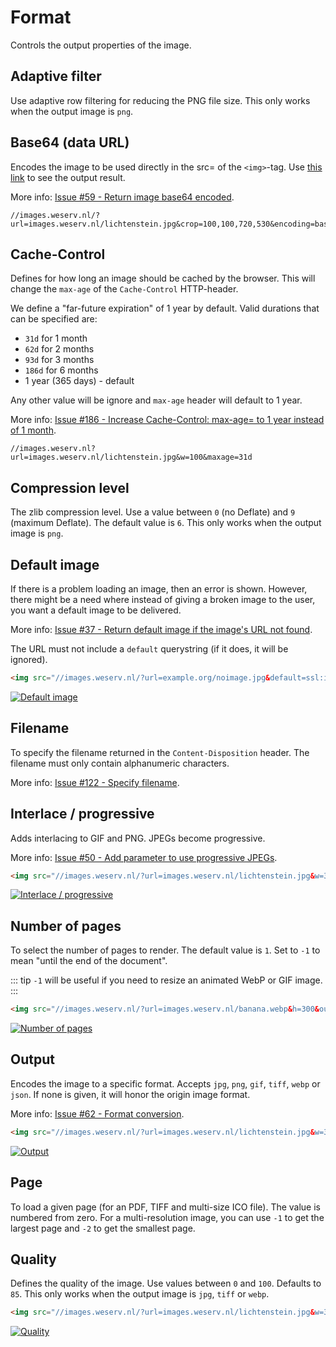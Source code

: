 # Format

Controls the output properties of the image.

## Adaptive filter <Parameter text="&af"/><Badge text="New!" type="warn" vertical="middle"/>

Use adaptive row filtering for reducing the PNG file size. This only works when the output image is `png`.

## Base64 (data URL) <Parameter text="&encoding=base64" vertical="middle"/>

Encodes the image to be used directly in the src= of the `<img>`-tag.
Use [this link](/?url=images.weserv.nl/lichtenstein.jpg&crop=100,100,720,530&encoding=base64) to see the output result.

More info: [Issue #59 - Return image base64 encoded](https://github.com/weserv/images/issues/59).

```
//images.weserv.nl/?url=images.weserv.nl/lichtenstein.jpg&crop=100,100,720,530&encoding=base64
```

## Cache-Control <Parameter text="&maxage=" vertical="middle"/><Badge text="New!" type="warn" vertical="middle"/>

Defines for how long an image should be cached by the browser. This will change the `max-age` of the
`Cache-Control` HTTP-header.

We define a "far-future expiration" of 1 year by default. Valid durations that can be specified are:
- `31d` for 1 month
- `62d` for 2 months
- `93d` for 3 months
- `186d` for 6 months
- 1 year (365 days) - default

Any other value will be ignore and `max-age` header will default to 1 year.

More info: [Issue #186 - Increase Cache-Control: max-age= to 1 year instead of 1 month](https://github.com/weserv/images/issues/186).

```
//images.weserv.nl?url=images.weserv.nl/lichtenstein.jpg&w=100&maxage=31d
```

## Compression level <Parameter text="&l="/><Badge text="New!" type="warn" vertical="middle"/>

The zlib compression level. Use a value between `0` (no Deflate) and `9` (maximum Deflate). The default
value is `6`. This only works when the output image is `png`.

## Default image <Parameter text="&default="/>

If there is a problem loading an image, then an error is shown. However, there might be a need where
instead of giving a broken image to the user, you want a default image to be delivered.

More info: [Issue #37 - Return default image if the image's URL not found](https://github.com/weserv/images/issues/37).

The URL must not include a `default` querystring (if it does, it will be ignored).

```html
<img src="//images.weserv.nl/?url=example.org/noimage.jpg&default=ssl:images.weserv.nl%2F%3Furl%3Dimages.weserv.nl/lichtenstein.jpg%26w%3D300">
```
[![Default image](/static/lichtenstein.jpg?w=300)](/?url=example.org/noimage.jpg&default=ssl:images.weserv.nl%2F%3Furl%3Dimages.weserv.nl/lichtenstein.jpg%26w%3D300)

## Filename <Parameter text="&filename="/>

To specify the filename returned in the `Content-Disposition` header. The filename must only contain
alphanumeric characters.

More info: [Issue #122 - Specify filename](https://github.com/weserv/images/issues/122).

## Interlace / progressive <Parameter text="&il" vertical="middle"/>

Adds interlacing to GIF and PNG. JPEGs become progressive.

More info: [Issue #50 - Add parameter to use progressive JPEGs](https://github.com/weserv/images/issues/50).

```html
<img src="//images.weserv.nl/?url=images.weserv.nl/lichtenstein.jpg&w=300&il">
```
[![Interlace / progressive](/static/lichtenstein.jpg?w=300&il)](/?url=images.weserv.nl/lichtenstein.jpg&w=300&il)

## Number of pages <Parameter text="&n="/><Badge text="New!" type="warn" vertical="middle"/>

To select the number of pages to render. The default value is `1`. Set to `-1` to mean "until the end of
the document".

::: tip
`-1` will be useful if you need to resize an animated WebP or GIF image.
:::

```html
<img src="//images.weserv.nl/?url=images.weserv.nl/banana.webp&h=300&output=gif&n=-1">
```
[![Number of pages](/static/banana.webp?h=300&output=gif&n=-1)](/?url=images.weserv.nl/banana.webp&h=300&output=gif&n=-1)

## Output <Parameter text="&output=" vertical="middle"/>

Encodes the image to a specific format. Accepts `jpg`, `png`, `gif`, `tiff`, `webp` or `json`. If none is
given, it will honor the origin image format.

More info: [Issue #62 - Format conversion](https://github.com/weserv/images/issues/62).

```html
<img src="//images.weserv.nl/?url=images.weserv.nl/lichtenstein.jpg&w=300&output=webp">
```
[![Output](/static/lichtenstein.jpg?w=300&output=webp)](/?url=images.weserv.nl/lichtenstein.jpg&w=300&output=webp)

## Page <Parameter text="&page="/>

To load a given page (for an PDF, TIFF and multi-size ICO file). The value is numbered from zero. For a
multi-resolution image, you can use `-1` to get the largest page and `-2` to get the smallest page.

## Quality <Parameter text="&q=" vertical="middle"/>

Defines the quality of the image. Use values between `0` and `100`. Defaults to `85`. This only works
when the output image is `jpg`, `tiff` or `webp`.

```html
<img src="//images.weserv.nl/?url=images.weserv.nl/lichtenstein.jpg&w=300&q=20">
```
[![Quality](/static/lichtenstein.jpg?w=300&q=20)](/?url=images.weserv.nl/lichtenstein.jpg&w=300&q=20)
